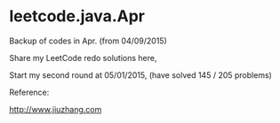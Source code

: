 # leetcode.java.Apr

Backup of codes in Apr. (from 04/09/2015)

Share my LeetCode redo solutions here,

Start my second round at 05/01/2015, (have solved 145 / 205 problems)

Reference:

http://www.jiuzhang.com
